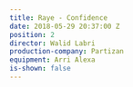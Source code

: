 ```yaml
---
title: Raye - Confidence
date: 2018-05-29 20:37:00 Z
position: 2
director: Walid Labri
production-company: Partizan
equipment: Arri Alexa
is-shown: false
---
```


